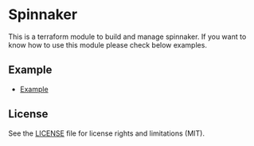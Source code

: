# Spinnaker

This is a terraform module to build and manage spinnaker. If you want to know how to use this module please check below examples.

## Example

- [Example](https://github.com/Young-ook/terraform-aws-spinnaker/tree/master/examples/simple)

## License

See the [LICENSE](LICENSE.md) file for license rights and limitations (MIT).
